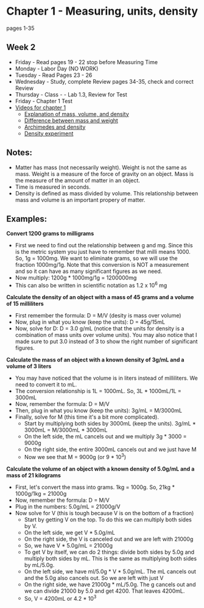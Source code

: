 # Chapter 1 - Measuring, units, density
pages 1-35

## Week 2
- Friday - Read pages 19 - 22 stop before Measuring Time
- Monday - Labor Day (NO WORK)
- Tuesday - Read Pages 23 - 26
- Wednesday - Study, complete Review pages 34-35, check and correct Review
- Thursday - Class - - Lab 1.3, Review for Test
- Friday - Chapter 1 Test
- [Videos for chapter 1](https://bereanbuilders.com/ecomm/online-content/discovering-design-with-chemistry/ddc-chapter-1/)
  - [Explanation of mass, volume, and density](https://www.youtube.com/watch?v=n-pQf71TI-w)
  - [Difference between mass and weight](https://www.youtube.com/watch?v=gjfLI7aJKmQ)
  - [Archimedes and density](https://www.youtube.com/watch?v=sw66gzBD9fE)
  - [Density experiment](https://www.youtube.com/watch?v=WNYFUmKiqaU)


## Notes:
- Matter has mass (not necessarily weight). Weight is not the same as mass. Weight is a measure of the force of gravity on an object. Mass is the measure of the amount of matter in an object.
- Time is measured in seconds. 
- Density is defined as mass divided by volume. This relationship between mass and volume is an important propery of matter. 

## Examples:
**Convert 1200 grams to milligrams**
- First we need to find out the relationship between g and mg. Since this is the metric system you just have to remember that milli means 1000. So, 1g = 1000mg. We want to eliminate grams, so we will use the fraction 1000mg/1g. Note that this conversion is NOT a measurement and so it can have as many significant figures as we need.
- Now multiply: 1200g * 1000mg/1g = 1200000mg
- This can also be written in scientific notation as 1.2 x 10<sup>6</sup> mg

**Calculate the density of an object with a mass of 45 grams and a volume of 15 milliliters**
- First remember the formula: D = M/V (desity is mass over volume)
- Now, plug in what you know (keep the units): D = 45g/15mL
- Now, solve for D: D = 3.0 g/mL (notice that the units for density is a combination of mass units over volume units). You may also notice that I made sure to put 3.0 instead of 3 to show the right number of significant figures.

**Calculate the mass of an object with a known density of 3g/mL and a volume of 3 liters**
- You may have noticed that the volume is in liters instead of milliliters. We need to convert it to mL.
- The conversion relationship is 1L = 1000mL. So, 3L * 1000mL/1L = 3000mL
- Now, remember the formula: D = M/V
- Then, plug in what you know (keep the units): 3g/mL = M/3000mL
- Finally, solve for M (this time it's a bit more complicated). 
  - Start by multiplying both sides by 3000mL (keep the units). 3g/mL * 3000mL = M/3000mL * 3000mL
  - On the left side, the mL cancels out and we multiply 3g * 3000 = 9000g
  - On the right side, the entire 3000mL cancels out and we just have M
  - Now we see that M = 9000g (or 9 * 10<sup>3</sup>)
  
**Calculate the volume of an object with a known density of 5.0g/mL and a mass of 21 kilograms**
- First, let's convert the mass into grams. 1kg = 1000g. So, 21kg * 1000g/1kg = 21000g
- Now, remember the formula: D = M/V
- Plug in the numbers: 5.0g/mL = 21000g/V
- Now solve for V (this is tough because V is on the bottom of a fraction)
  - Start by getting V on the top. To do this we can multiply both sides by V.
  - On the left side, we get V * 5.0g/mL
  - On the right side, the V is canceled out and we are left with 21000g
  - So, we have V * 5.0g/mL = 21000g
  - To get V by itself, we can do 2 things: divide both sides by 5.0g and multiply both sides by mL. This is the same as multiplying both sides by mL/5.0g.
  - On the left side, we have ml/5.0g * V * 5.0g/mL. The mL cancels out and the 5.0g also cancels out. So we are left with just V
  - On the right side, we have 21000g * mL/5.0g. The g cancels out and we can divide 21000 by 5.0 and get 4200. That leaves 4200mL.
  - So, V = 4200mL or 4.2 * 10<sup>3</sup>
